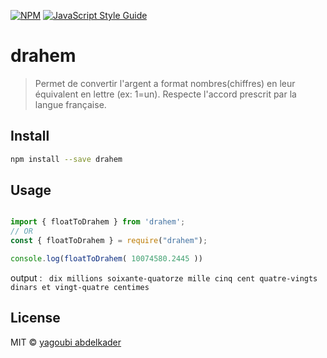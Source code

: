 


[![NPM](https://img.shields.io/npm/v/drahem.svg)](https://www.npmjs.com/package/drahem) [![JavaScript Style Guide](https://img.shields.io/badge/code_style-standard-brightgreen.svg)](https://standardjs.com)


# drahem
>Permet de convertir l'argent a format nombres(chiffres) en leur équivalent en lettre (ex: 1=un). Respecte l'accord prescrit par la langue française.

## Install

```bash
npm install --save drahem
```

## Usage

```js

import { floatToDrahem } from 'drahem';
// OR
const { floatToDrahem } = require("drahem");

console.log(floatToDrahem( 10074580.2445 ))

```

output : ``` dix millions soixante-quatorze mille cinq cent quatre-vingts dinars et vingt-quatre centimes```




## License

MIT © [yagoubi abdelkader](https://github.com/yagoubigithub)
